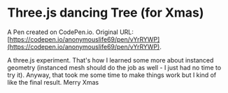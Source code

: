 # Three.js dancing Tree (for Xmas)

A Pen created on CodePen.io. Original URL: [https://codepen.io/anonymouslife69/pen/vYrRYWP](https://codepen.io/anonymouslife69/pen/vYrRYWP).

A three.js experiment. That's how I learned some more about instanced geometry (instanced mesh should do the job as well - I just had no time to try it). Anyway, that took me some time to make things work but I kind of like the final result. Merry Xmas 